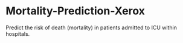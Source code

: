 # Mortality-Prediction-Xerox
Predict the risk of death (mortality) in patients admitted to ICU within hospitals.
